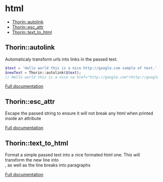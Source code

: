 # html

- [Thorin::autolink](#Thorin::autolink)
- [Thorin::esc_attr](#Thorin::esc_attr)
- [Thorin::text_to_html](#Thorin::text_to_html)
## Thorin::autolink
Automaticaly transform urls into links in the passed text.
```php
$text = 'Hello world this is a nice http://google.com sample of text.';
$newText = Thorin::autolink($text);
// Hello world this is a nice <a href="http://google.com">http://google.com</a> sample of text.
```

[Full documentation](/doc/src/functions/html/t_autolink.md)

## Thorin::esc_attr
Escape the passed string to ensure it will not break any html when printed inside an attribute


[Full documentation](/doc/src/functions/html/t_esc_attr.md)

## Thorin::text_to_html
Format a simple passed text into a nice formated html one.
This will transform the new line into <br>, as well as the line breaks into paragraphs


[Full documentation](/doc/src/functions/html/t_text_to_html.md)
